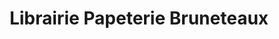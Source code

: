 ---
title: "Librairie Papeterie Bruneteaux"
url: /laon/librairie-papeterie-bruneteaux/
shop: Bücher
---